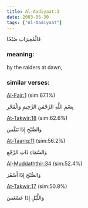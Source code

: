```yaml
---
title: Al-Aadiyaat:3
date: 2003-06-30
tags: ["Al-Aadiyaat"]
---
```

فَالْمُغِيرَاتِ صُبْحًا
### meaning: 
by the raiders at dawn,
### similar verses: 

[Al-Fajr:1](/89/1) (sim:67.1%)

بِسْمِ اللَّهِ الرَّحْمَٰنِ الرَّحِيمِ وَالْفَجْرِ

[At-Takwir:18](/81/18) (sim:62.6%)

وَالصُّبْحِ إِذَا تَنَفَّسَ

[At-Taariq:11](/86/11) (sim:56.2%)

وَالسَّمَاءِ ذَاتِ الرَّجْعِ

[Al-Muddaththir:34](/74/34) (sim:52.4%)

وَالصُّبْحِ إِذَا أَسْفَرَ

[At-Takwir:17](/81/17) (sim:50.8%)

وَاللَّيْلِ إِذَا عَسْعَسَ
